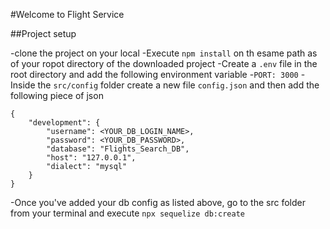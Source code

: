 #Welcome to Flight Service


##Project setup

-clone the project on your local
-Execute `npm install` on th esame path as of your ropot directory of the downloaded project
-Create a `.env` file in the root directory and add the following environment variable
    -`PORT: 3000`
-Inside the `src/config` folder create a new file `config.json` and then add the following piece of json

```
{
    "development": {
        "username": <YOUR_DB_LOGIN_NAME>,
        "password": <YOUR_DB_PASSWORD>,
        "database": "Flights_Search_DB",
        "host": "127.0.0.1",
        "dialect": "mysql"
    }
}
```

-Once you've added  your db config as listed above, go to the src folder from your terminal and execute `npx sequelize db:create `


